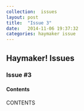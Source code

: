 ```yaml
---
collection:  issues
layout: post
title:  "Issue 3"
date:   2014-11-06 19:37:32
categories: haymaker issue
---
```


<h2>Haymaker! Issues</h2>

<h3>Issue #3</h3>

<h4>Contents</h4>

CONTENTS